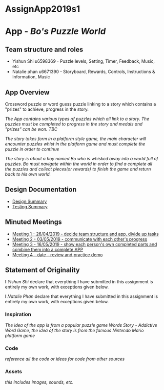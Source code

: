 # AssignApp2019s1

# App - _Bo's Puzzle World_

## Team structure and roles 
+ Yishun Shi u6598369 - Puzzle levels, Setting, Timer, Feedback, Music, etc
+ Natalie phan u6671390 - Storyboard, Rewards, Controls, Instructions & Information, Music
## App Overview 
Crossword puzzle or word guess puzzle linking to a story which
contains a "prizes" to achieve, progress in the story.

_The App contains various types of puzzles which all link to a story. The puzzles must be completed to progress in the story and medals and "prizes" can be won. TBC_

_The story takes form in a platform style game, the main character will encounter puzzles whist in the platform game and must complete the puzzle in order to continue_

_The story is about a boy named Bo who is whisked away into a world full of puzzles. Bo must navigate within the world in order to find a complete all the puzzles and collect pieces(or rewards) to finish the game and return back to his own world._

## Design Documentation 
+ [Design Summary](designsummary.md)
+ [Testing Summary](testingsummary.md)

## Minuted Meetings
+ [Meeting 1 - 26/04/2019 - decide team structure and app, divide up tasks](meeting1.md)
+ [Meeting 2 - 03/05/2019 - communicate with each other's progress](meeting2.md)
+ [Meeting 3 - 16/05/2019 - show each person's own completed parts and combine them into a complete APP](meeting3.md)
+ [Meeting 4 - date - review and practice demo](meeting4.md)

## Statement of Originality

I _Yishun Shi_ declare that everything I have submitted in this
assignment is entirely my own work, with exceptions given below.

I _Natalie Phan_ declare that everything I have submitted in this
assignment is entirely my own work, with exceptions given below.

### Inspiration

_The idea of the app is from a popular puzzle game Words Story - Addictive Word Game, the idea of the story is from the famous Nintendo Mario platform game_

### Code

_reference all the code or ideas for code from other sources_

### Assets 

_this includes images, sounds, etc._


